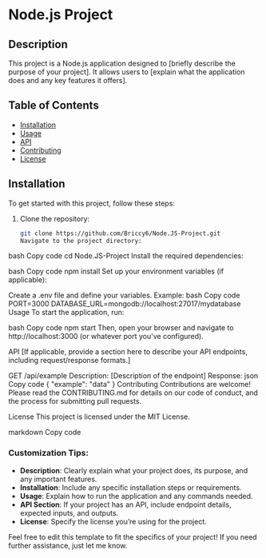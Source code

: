 # Node.js Project

## Description

This project is a Node.js application designed to [briefly describe the purpose of your project]. It allows users to [explain what the application does and any key features it offers].

## Table of Contents

- [Installation](#installation)
- [Usage](#usage)
- [API](#api)
- [Contributing](#contributing)
- [License](#license)

## Installation

To get started with this project, follow these steps:

1. Clone the repository:
   ```bash
   git clone https://github.com/Briccy6/Node.JS-Project.git
   Navigate to the project directory:

bash
Copy code
cd Node.JS-Project
Install the required dependencies:

bash
Copy code
npm install
Set up your environment variables (if applicable):

Create a .env file and define your variables.
Example:
bash
Copy code
PORT=3000
DATABASE_URL=mongodb://localhost:27017/mydatabase
Usage
To start the application, run:

bash
Copy code
npm start
Then, open your browser and navigate to http://localhost:3000 (or whatever port you've configured).

API
[If applicable, provide a section here to describe your API endpoints, including request/response formats.]

GET /api/example
Description: [Description of the endpoint]
Response:
json
Copy code
{
  "example": "data"
}
Contributing
Contributions are welcome! Please read the CONTRIBUTING.md for details on our code of conduct, and the process for submitting pull requests.

License
This project is licensed under the MIT License.

markdown
Copy code

### Customization Tips:
- **Description**: Clearly explain what your project does, its purpose, and any important features.
- **Installation**: Include any specific installation steps or requirements.
- **Usage**: Explain how to run the application and any commands needed.
- **API Section**: If your project has an API, include endpoint details, expected inputs, and outputs.
- **License**: Specify the license you’re using for the project.

Feel free to edit this template to fit the specifics of your project! If you need further assistance, just let me know.






